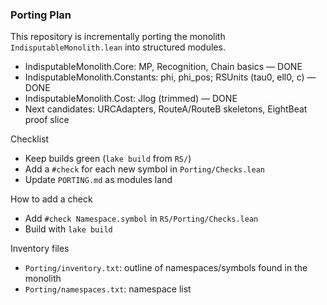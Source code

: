 ### Porting Plan

This repository is incrementally porting the monolith `IndisputableMonolith.lean` into structured modules.

- IndisputableMonolith.Core: MP, Recognition, Chain basics — DONE
- IndisputableMonolith.Constants: phi, phi_pos; RSUnits (tau0, ell0, c) — DONE
- IndisputableMonolith.Cost: Jlog (trimmed) — DONE
- Next candidates: URCAdapters, RouteA/RouteB skeletons, EightBeat proof slice

Checklist
- Keep builds green (`lake build` from `RS/`)
- Add a `#check` for each new symbol in `Porting/Checks.lean`
- Update `PORTING.md` as modules land

How to add a check
- Add `#check Namespace.symbol` in `RS/Porting/Checks.lean`
- Build with `lake build`

Inventory files
- `Porting/inventory.txt`: outline of namespaces/symbols found in the monolith
- `Porting/namespaces.txt`: namespace list
